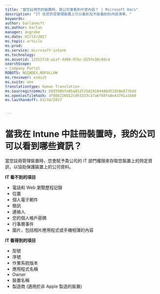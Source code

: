```yaml
---
title: "當您註冊您的裝置時，貴公司會看到什麼內容？ | Microsoft Docs"
description: "IT 在您的受管理裝置上可以看到及不能看到的內容清單。"
keywords: 
author: barlanmsft
ms.author: barlan
manager: angrobe
ms.date: 02/14/2017
ms.topic: article
ms.prod: 
ms.service: microsoft-intune
ms.technology: 
ms.assetid: 12655728-a1af-4d89-97bc-925fe36c0dc4
searchScope:
- Company Portal
ROBOTS: NOINDEX,NOFOLLOW
ms.reviewer: esmich
ms.suite: ems
translationtype: Human Translation
ms.sourcegitcommit: b5d3986fe8bad1df25d1910448bd51958e877bdd
ms.openlocfilehash: 4f666226012cd83333c37a6f60fa8e43791a1bb0
ms.lasthandoff: 02/18/2017


---
```


# <a name="what-information-can-my-company-see-when-i-enroll-my-device-in-intune"></a>當我在 Intune 中註冊裝置時，我的公司可以看到哪些資訊？

當您註冊管理裝置時，您會賦予貴公司的 IT 部門權限來存取您裝置上的特定資訊，以協助保護裝置上的公司資料。

**IT 看不到的項目**

- 電話和 Web 瀏覽歷程記錄
-    位置
- 個人電子郵件
- 簡訊
- 連絡人
-    您的個人帳戶密碼
- 行事曆事件
- 圖片，包括相片應用程式或手機相簿的內容

**IT 看得到的項目**

-   型號
-   序號
-   作業系統版本
-   應用程式名稱
-   Owner
-   裝置名稱
-   製造商 (適用於非 Apple 製造的裝置)

